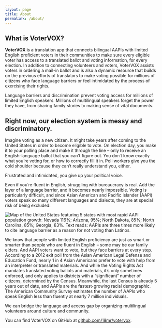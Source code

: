 ```yaml
---
layout: page
title: About
permalink: /about/
---
```


## What is VoterVOX?

__VoterVOX__ is a translation app that connects bilingual AAPIs with limited English proficient voters in their communities to make sure every eligible voter has access to a translated ballot and voting information, for every election. In addition to connecting volunteers and voters, VoterVOX assists voters in ordering a mail-in ballot and is also a dynamic resource that builds on the previous efforts of translators to make voting possible for millions of citizens who face language barriers or feel intimidated by the process of exercising their rights.

Language barriers and discrimination prevent voting access for millions of limited English speakers. Millions of multilingual speakers forget the power they have, from sharing family stories to making sense of vital documents. 

## Right now, our election system is messy and discriminatory.

Imagine voting as a new citizen. It might take years after coming to the United States in order to become eligible to vote. On election day, you make it to your polling place and make it through the line – only to receive an English-language ballot that you can’t figure out. You don’t know exactly what you’re voting for, or how to correctly fill it in. Poll workers give you the cold shoulder because they can’t really understand you, either.

Frustrated and intimidated, you give up your political voice.

Even if you’re fluent in English, struggling with bureaucracy is real. Add the layer of a language barrier, and it becomes nearly impossible. Voting is particularly difficult, and since Asian American and Pacific Islander (AAPI) voters speak so many different languages and dialects, they are at special risk of being excluded.

![Map of the United States featuring 5 states with most rapid AAPI population growth: Nevada 116%; Arizona, 95%; North Dakota, 85%; North Carolina, 85%; Georgia, 83%. Text reads: AAPIs are three times more likely to cite language barrier as a reason for not voting than Latinos.](http://votervox.org/static/images/barriers.png)

We know that people with limited English proficiency are just as smart or smarter than people who are fluent in English – some may be our family elders. And AAPI voters want to vote, but they face barriers at every step. According to a 2012 exit poll from the Asian American Legal Defense and Education Fund, nearly 1 in 4 Asian Americans prefer to vote with help from an interpreter or translated materials. And while the Voting Rights Act mandates translated voting ballots and materials, it’s only sometimes enforced, and only applies to districts with a “significant” number of citizens, determined by the Census. Meanwhile, the last Census is already 5 years out of date, and AAPIs are the fastest-growing racial demographic. The American Community Survey estimates the number of AAPIs who speak English less than fluently at nearly 7 million individuals.

We can bridge the language and access gap by organizing multilingual volunteers around culture and community.

You can find VoterVOX on GitHub at [github.com/18mr/votervox](https://github.com/18mr/votervox).